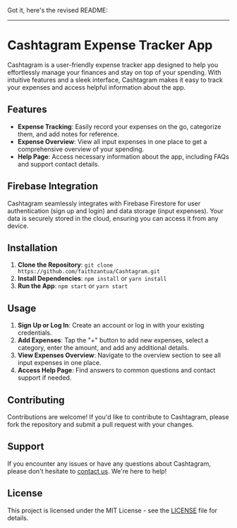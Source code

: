 Got it, here's the revised README:

---

# Cashtagram Expense Tracker App

Cashtagram is a user-friendly expense tracker app designed to help you effortlessly manage your finances and stay on top of your spending. With intuitive features and a sleek interface, Cashtagram makes it easy to track your expenses and access helpful information about the app.

## Features

- **Expense Tracking**: Easily record your expenses on the go, categorize them, and add notes for reference.
- **Expense Overview**: View all input expenses in one place to get a comprehensive overview of your spending.
- **Help Page**: Access necessary information about the app, including FAQs and support contact details.

## Firebase Integration

Cashtagram seamlessly integrates with Firebase Firestore for user authentication (sign up and login) and data storage (input expenses). Your data is securely stored in the cloud, ensuring you can access it from any device.

## Installation

1. **Clone the Repository**: `git clone https://github.com/faithzantua/Cashtagram.git`
2. **Install Dependencies**: `npm install` or `yarn install`
3. **Run the App**: `npm start` or `yarn start`

## Usage

1. **Sign Up or Log In**: Create an account or log in with your existing credentials.
2. **Add Expenses**: Tap the "+" button to add new expenses, select a category, enter the amount, and add any additional details.
3. **View Expenses Overview**: Navigate to the overview section to see all input expenses in one place.
4. **Access Help Page**: Find answers to common questions and contact support if needed.

## Contributing

Contributions are welcome! If you'd like to contribute to Cashtagram, please fork the repository and submit a pull request with your changes.

## Support

If you encounter any issues or have any questions about Cashtagram, please don't hesitate to [contact us](mailto:support@cashtagram.com). We're here to help!

## License

This project is licensed under the MIT License - see the [LICENSE](LICENSE) file for details.
